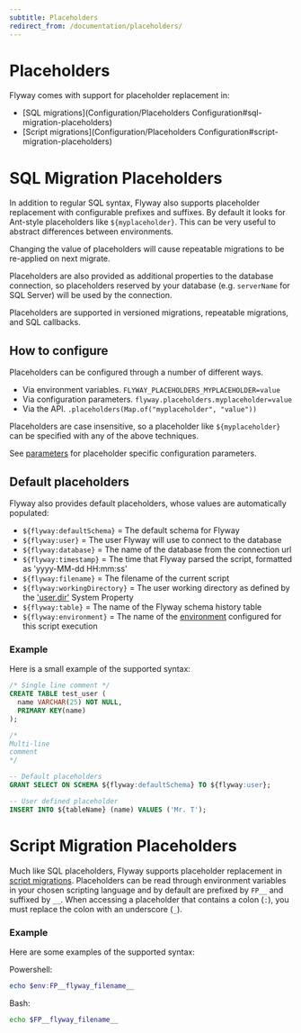 ```yaml
---
subtitle: Placeholders
redirect_from: /documentation/placeholders/
---
```


# Placeholders

Flyway comes with support for placeholder replacement in:

- [SQL migrations](Configuration/Placeholders Configuration#sql-migration-placeholders)
- [Script migrations](Configuration/Placeholders Configuration#script-migration-placeholders)

# SQL Migration Placeholders
In addition to regular SQL syntax, Flyway also supports placeholder replacement with configurable prefixes and suffixes.
By default it looks for Ant-style placeholders like `${myplaceholder}`. This can be very useful to abstract differences
between environments.

Changing the value of placeholders will cause repeatable migrations to be re-applied on next migrate.

Placeholders are also provided as additional properties to the database connection, so placeholders reserved by your
database (e.g. `serverName` for SQL Server) will be used by the connection.

Placeholders are supported in versioned migrations, repeatable migrations, and SQL callbacks.

## How to configure
Placeholders can be configured through a number of different ways.
- Via environment variables. `FLYWAY_PLACEHOLDERS_MYPLACEHOLDER=value`
- Via configuration parameters. `flyway.placeholders.myplaceholder=value`
- Via the API. `.placeholders(Map.of("myplaceholder", "value"))`

Placeholders are case insensitive, so a placeholder like `${myplaceholder}` can be specified with any of the above techniques.

See [parameters](Configuration/parameters/#placeholders) for placeholder specific configuration parameters.

## Default placeholders
Flyway also provides default placeholders, whose values are automatically populated:

- `${flyway:defaultSchema}` = The default schema for Flyway
- `${flyway:user}` = The user Flyway will use to connect to the database
- `${flyway:database}` = The name of the database from the connection url
- `${flyway:timestamp}` = The time that Flyway parsed the script, formatted as 'yyyy-MM-dd HH:mm:ss'
- `${flyway:filename}` = The filename of the current script
- `${flyway:workingDirectory}` = The user working directory as defined by the ['user.dir'](https://docs.oracle.com/javase/tutorial/essential/environment/sysprop.html) System Property
- `${flyway:table}` = The name of the Flyway schema history table
- `${flyway:environment}` = The name of the [environment](configuration/parameters/flyway/environment) configured for this script execution

### Example
Here is a small example of the supported syntax:

```sql
/* Single line comment */
CREATE TABLE test_user (
  name VARCHAR(25) NOT NULL,
  PRIMARY KEY(name)
);

/*
Multi-line
comment
*/

-- Default placeholders
GRANT SELECT ON SCHEMA ${flyway:defaultSchema} TO ${flyway:user};

-- User defined placeholder
INSERT INTO ${tableName} (name) VALUES ('Mr. T');
```

# Script Migration Placeholders

Much like SQL placeholders, Flyway supports placeholder replacement in
[script migrations](Concepts/migrations#script-migrations). Placeholders can be read
through environment variables in your chosen scripting language and by default are prefixed by `FP__`
and suffixed by `__`. When accessing a placeholder that contains a colon (`:`), you must replace the colon with an underscore (`_`).

### Example
Here are some examples of the supported syntax:

Powershell:
```powershell
echo $env:FP__flyway_filename__
```

Bash:
```bash
echo $FP__flyway_filename__
```
